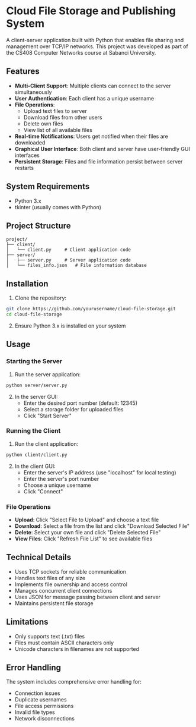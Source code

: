 # Cloud File Storage and Publishing System

A client-server application built with Python that enables file sharing and management over TCP/IP networks. This project was developed as part of the CS408 Computer Networks course at Sabanci University.

## Features

- **Multi-Client Support**: Multiple clients can connect to the server simultaneously
- **User Authentication**: Each client has a unique username
- **File Operations**:
  - Upload text files to server
  - Download files from other users
  - Delete own files
  - View list of all available files
- **Real-time Notifications**: Users get notified when their files are downloaded
- **Graphical User Interface**: Both client and server have user-friendly GUI interfaces
- **Persistent Storage**: Files and file information persist between server restarts

## System Requirements

- Python 3.x
- tkinter (usually comes with Python)

## Project Structure

```
project/
├── client/
│   └── client.py     # Client application code
├── server/
│   ├── server.py     # Server application code
│   └── files_info.json   # File information database
```

## Installation

1. Clone the repository:
```bash
git clone https://github.com/yourusername/cloud-file-storage.git
cd cloud-file-storage
```

2. Ensure Python 3.x is installed on your system

## Usage

### Starting the Server

1. Run the server application:
```bash
python server/server.py
```

2. In the server GUI:
   - Enter the desired port number (default: 12345)
   - Select a storage folder for uploaded files
   - Click "Start Server"

### Running the Client

1. Run the client application:
```bash
python client/client.py
```

2. In the client GUI:
   - Enter the server's IP address (use "localhost" for local testing)
   - Enter the server's port number
   - Choose a unique username
   - Click "Connect"

### File Operations

- **Upload**: Click "Select File to Upload" and choose a text file
- **Download**: Select a file from the list and click "Download Selected File"
- **Delete**: Select your own file and click "Delete Selected File"
- **View Files**: Click "Refresh File List" to see available files

## Technical Details

- Uses TCP sockets for reliable communication
- Handles text files of any size
- Implements file ownership and access control
- Manages concurrent client connections
- Uses JSON for message passing between client and server
- Maintains persistent file storage

## Limitations

- Only supports text (.txt) files
- Files must contain ASCII characters only
- Unicode characters in filenames are not supported

## Error Handling

The system includes comprehensive error handling for:
- Connection issues
- Duplicate usernames
- File access permissions
- Invalid file types
- Network disconnections

